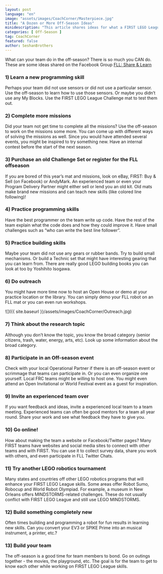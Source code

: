 ```yaml
---
layout: post
language: "en"
image: "assets/images/CoachCorner/Masterpiece.jpg"
title: "A Dozen or More Off-Season Ideas"
minidescription: "This article shares ideas for what a FIRST LEGO League can do in the off-season to improve their skills."
categories: [ Off-Season ]
tag: CoachCorner
featured: false
author: SeshanBrothers
---
```


What can your team do in the off-season? There is so much you CAN do. These are some ideas shared on the Facebook Group <a href="https://www.facebook.com/groups/FLLShareandLearn/">FLL: Share & Learn </a>

### 1) Learn a new programming skill
Perhaps your team did not use sensors or did not use a particular sensor. Use the off-season to learn how to use those sensors. Or maybe you didn’t use any My Blocks. Use the FIRST LEGO League Challenge mat to test them out.

### 2) Complete more missions
Did your team not get time to complete all the missions? Use the off-season to work on the missions some more.  You can come up with different ways of solving the missions as well. Since you would have attended several events, you might be inspired to try something new. Have an internal contest before the start of the next season.

### 3) Purchase an old Challenge Set or register for the FLL offseason
If you are bored of this year’s mat and missions, look on eBay, FIRST: Buy & Sell (on Facebook) or AndyMark. An experienced team or even your Program Delivery Partner might either sell or lend you an old kit. Old mats make brand new missions and can teach new skills (like colored line following)!  

### 4) Practice programming skills
Have the best programmer on the team write up code. Have the rest of the team explain what the code does and how they could improve it. Have small challenges such as “who can write the best line follower”.

### 5) Practice building skills
Maybe your team did not use any gears or rubber bands. Try to build small mechanisms. Or build a Technic set that might have interesting gearing that you can learn from. There are really good LEGO building books you can look at too by Yoshihito Isogawa.

### 6) Do outreach
You might have more time now to host an Open House or demo at your practice location or the library. You can simply demo your FLL robot on an FLL mat or you can even run workshops.  

![]({{ site.baseurl }}/assets/images/CoachCorner/Outreach.jpg)

### 7) Think about the research topic  
Although you don’t know the topic, you know the broad category (senior citizens, trash, water, energy, arts, etc). Look up some information about the broad category.

### 8) Participate in an Off-season event  
Check with your local Operational Partner if there is an off-season event or scrimmage that teams can participate in.  Or you can even organize one yourself. Local FRC teams might be willing to host one. You might even attend an Open Invitational or World Festival event as a guest for inspiration.

### 9) Invite an experienced team over
If you want feedback and ideas, invite a experienced local team to a team meeting. Experienced teams can often be good mentors for a team all year round. Share your work and see what feedback they have to give you.

### 10) Go online!
How about making the team a website or Facebook/Twitter pages? Many FIRST teams have websites and social media sites to connect with other teams and with FIRST. You can use it to collect survey data, share you work with others, and even participate in FLL Twitter Chats.

### 11) Try another LEGO robotics tournament
Many states and countries off other LEGO robotics programs that will enhance your FIRST LEGO League skills. Some areas offer Robot Sumo, Robocup and World Robot Olympiad. For example, a museum in New Orleans offers MINDSTORMS-related challenges. These do not usually conflict with FIRST LEGO League and still use LEGO MINDSTORMS.

### 12) Build something completely new
Often times building and programming a robot for fun results in learning new skills. Can you convert your EV3 or SPIKE Prime into an musical instrument, a printer, etc.?

### 13) Build your team
The off-season is a good time for team members to bond. Go on outings together - the movies, the playground, etc. The goal is for the team to get to know each other while working on FIRST LEGO League skills.
